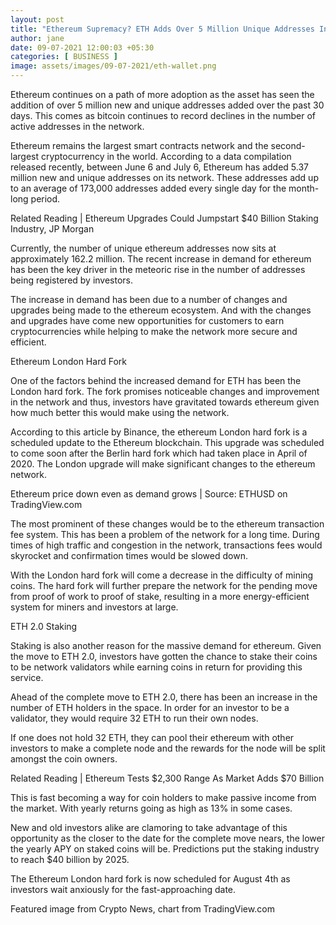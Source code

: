 ```yaml
---
layout: post
title: "Ethereum Supremacy? ETH Adds Over 5 Million Unique Addresses In 30 Days"
author: jane 
date: 09-07-2021 12:00:03 +05:30 
categories: [ BUSINESS ] 
image: assets/images/09-07-2021/eth-wallet.png
---
```

Ethereum continues on a path of more adoption as the asset has seen the addition of over 5 million new and unique addresses added over the past 30 days. This comes as bitcoin continues to record declines in the number of active addresses in the network.

Ethereum remains the largest smart contracts network and the second-largest cryptocurrency in the world. According to a data compilation released recently, between June 6 and July 6, Ethereum has added 5.37 million new and unique addresses on its network. These addresses add up to an average of 173,000 addresses added every single day for the month-long period.

Related Reading | Ethereum Upgrades Could Jumpstart $40 Billion Staking Industry, JP Morgan

Currently, the number of unique ethereum addresses now sits at approximately 162.2 million. The recent increase in demand for ethereum has been the key driver in the meteoric rise in the number of addresses being registered by investors.

The increase in demand has been due to a number of changes and upgrades being made to the ethereum ecosystem. And with the changes and upgrades have come new opportunities for customers to earn cryptocurrencies while helping to make the network more secure and efficient.

Ethereum London Hard Fork

One of the factors behind the increased demand for ETH has been the London hard fork. The fork promises noticeable changes and improvement in the network and thus, investors have gravitated towards ethereum given how much better this would make using the network.

According to this article by Binance, the ethereum London hard fork is a scheduled update to the Ethereum blockchain. This upgrade was scheduled to come soon after the Berlin hard fork which had taken place in April of 2020. The London upgrade will make significant changes to the ethereum network.

Ethereum price down even as demand grows | Source: ETHUSD on TradingView.com

The most prominent of these changes would be to the ethereum transaction fee system. This has been a problem of the network for a long time. During times of high traffic and congestion in the network, transactions fees would skyrocket and confirmation times would be slowed down.

With the London hard fork will come a decrease in the difficulty of mining coins. The hard fork will further prepare the network for the pending move from proof of work to proof of stake, resulting in a more energy-efficient system for miners and investors at large.

ETH 2.0 Staking

Staking is also another reason for the massive demand for ethereum. Given the move to ETH 2.0, investors have gotten the chance to stake their coins to be network validators while earning coins in return for providing this service.

Ahead of the complete move to ETH 2.0, there has been an increase in the number of ETH holders in the space. In order for an investor to be a validator, they would require 32 ETH to run their own nodes.

If one does not hold 32 ETH, they can pool their ethereum with other investors to make a complete node and the rewards for the node will be split amongst the coin owners.

Related Reading | Ethereum Tests $2,300 Range As Market Adds $70 Billion

This is fast becoming a way for coin holders to make passive income from the market. With yearly returns going as high as 13% in some cases.

New and old investors alike are clamoring to take advantage of this opportunity as the closer to the date for the complete move nears, the lower the yearly APY on staked coins will be. Predictions put the staking industry to reach $40 billion by 2025.

The Ethereum London hard fork is now scheduled for August 4th as investors wait anxiously for the fast-approaching date.

Featured image from Crypto News, chart from TradingView.com